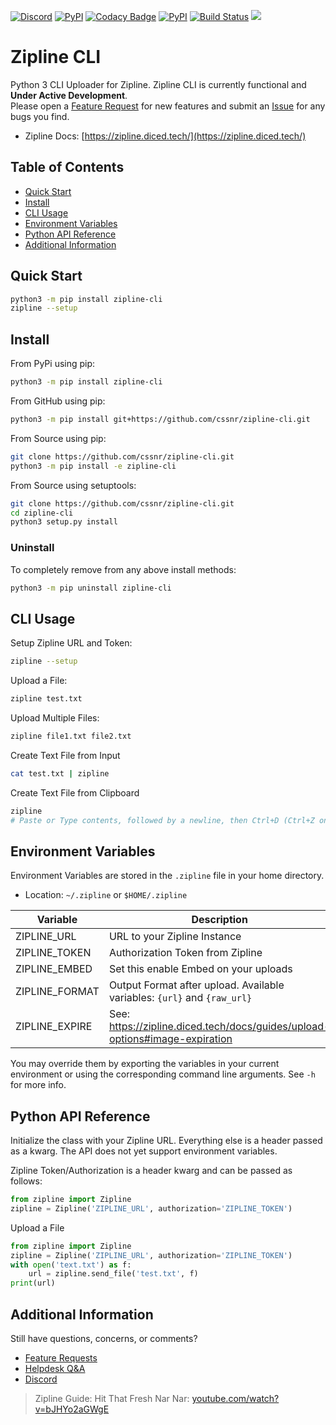 [![Discord](https://img.shields.io/discord/899171661457293343?logo=discord&logoColor=white&label=Discord)](https://discord.gg/wXy6m2X8wY)
[![PyPI](https://img.shields.io/github/issues-raw/cssnr/zipline-cli?logo=github&logoColor=white&label=Issues)](https://github.com/cssnr/zipline-cli/issues)
[![Codacy Badge](https://img.shields.io/codacy/grade/1eee626c47fa4e6fb8b1ed3efdd3e518?logo=codacy&logoColor=white&label=Codacy)](https://app.codacy.com/gh/cssnr/zipline-cli/dashboard)
[![PyPI](https://img.shields.io/pypi/v/zipline-cli?logo=python&logoColor=white&label=PyPi)](https://pypi.org/project/zipline-cli/)
[![Build Status](https://drone.hosted-domains.com/api/badges/cssnr/zipline-cli/status.svg)](https://drone.hosted-domains.com/cssnr/zipline-cli)
[![](https://repository-images.githubusercontent.com/661201286/8dfadbc8-94c0-4eaa-88bd-7ee351859510)](https://github.com/cssnr/zipline-cli)
# Zipline CLI

Python 3 CLI Uploader for Zipline.
Zipline CLI is currently functional and **Under Active Development**.  
Please open a [Feature Request](https://github.com/cssnr/zipline-cli/discussions/new?category=feature-requests)
for new features and submit an [Issue](https://github.com/cssnr/zipline-cli/issues)
for any bugs you find.

*   Zipline Docs: [https://zipline.diced.tech/](https://zipline.diced.tech/)

## Table of Contents

*   [Quick Start](#quick-start)
*   [Install](#install)
*   [CLI Usage](#cli-usage)
*   [Environment Variables](#environment-variables)
*   [Python API Reference](#python-api-reference)
*   [Additional Information](#additional-information)

## Quick Start

```bash
python3 -m pip install zipline-cli
zipline --setup
```

## Install

From PyPi using pip:
```bash
python3 -m pip install zipline-cli
```

From GitHub using pip:
```bash
python3 -m pip install git+https://github.com/cssnr/zipline-cli.git
```

From Source using pip:
```bash
git clone https://github.com/cssnr/zipline-cli.git
python3 -m pip install -e zipline-cli
```

From Source using setuptools:
```bash
git clone https://github.com/cssnr/zipline-cli.git
cd zipline-cli
python3 setup.py install
```

### Uninstall

To completely remove from any above install methods:
```bash
python3 -m pip uninstall zipline-cli
```

## CLI Usage

Setup Zipline URL and Token:
```bash
zipline --setup
```

Upload a File:
```bash
zipline test.txt
```

Upload Multiple Files:
```bash
zipline file1.txt file2.txt
```

Create Text File from Input
```bash
cat test.txt | zipline 
```

Create Text File from Clipboard
```bash
zipline
# Paste or Type contents, followed by a newline, then Ctrl+D (Ctrl+Z on Windows)
```

## Environment Variables

Environment Variables are stored in the `.zipline` file in your home directory.

*   Location: `~/.zipline` or `$HOME/.zipline`

| Variable       | Description                                                                 |
|----------------|-----------------------------------------------------------------------------|
| ZIPLINE_URL    | URL to your Zipline Instance                                                |
| ZIPLINE_TOKEN  | Authorization Token from Zipline                                            |
| ZIPLINE_EMBED  | Set this enable Embed on your uploads                                       |
| ZIPLINE_FORMAT | Output Format after upload. Available variables: `{url}` and `{raw_url}`    |
| ZIPLINE_EXPIRE | See: https://zipline.diced.tech/docs/guides/upload-options#image-expiration |

You may override them by exporting the variables in your current environment
or using the corresponding command line arguments. See `-h` for more info.

## Python API Reference

Initialize the class with your Zipline URL.
Everything else is a header passed as a kwarg.
The API does not yet support environment variables.

Zipline Token/Authorization is a header kwarg and can be passed as follows:
```python
from zipline import Zipline
zipline = Zipline('ZIPLINE_URL', authorization='ZIPLINE_TOKEN')
```

Upload a File
```python
from zipline import Zipline
zipline = Zipline('ZIPLINE_URL', authorization='ZIPLINE_TOKEN')
with open('text.txt') as f:
    url = zipline.send_file('test.txt', f)
print(url)
```

## Additional Information

Still have questions, concerns, or comments?

*   [Feature Requests](https://github.com/cssnr/zipline-cli/discussions/categories/feature-requests)
*   [Helpdesk Q&A](https://github.com/cssnr/zipline-cli/discussions/categories/helpdesk-q-a)
*   [Discord](https://discord.gg/wXy6m2X8wY)

> Zipline Guide: Hit That Fresh Nar Nar: [youtube.com/watch?v=bJHYo2aGWgE](https://www.youtube.com/watch?v=bJHYo2aGWgE)
